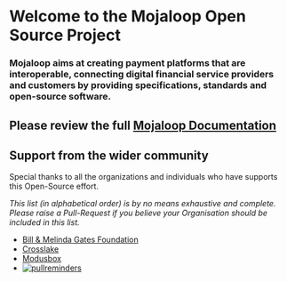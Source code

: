 # Welcome to the Mojaloop Open Source Project

### Mojaloop aims at creating payment platforms that are interoperable, connecting digital financial service providers and customers by providing specifications, standards and open-source software.  

## Please review the full [Mojaloop Documentation](http://mojaloop.io/documentation/)

## Support from the wider community

Special thanks to all the organizations and individuals who have supports this Open-Source effort.

_This list (in alphabetical order) is by no means exhaustive and complete. Please raise a Pull-Request if you believe your Organisation should be included in this list._

- [Bill & Melinda Gates Foundation](https://www.gatesfoundation.org/)
- [Crosslake](https://crosslaketech.com/)
- [Modusbox](http://modusbox.com/)
- [![pullreminders](https://pullreminders.com/badge.svg)](https://pullreminders.com?ref=badge)
